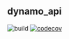 ## dynamo_api

![build](https://github.com/jlustin/dynamo_api/actions/workflows/build.yml/badge.svg)
[![codecov](https://codecov.io/gh/jlustin/dynamo_api/branch/main/graph/badge.svg)](https://codecov.io/gh/jlustin/dynamo_api)